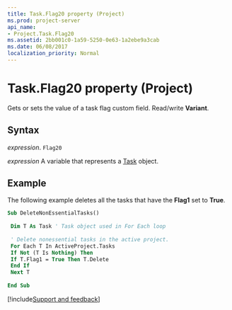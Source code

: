 ```yaml
---
title: Task.Flag20 property (Project)
ms.prod: project-server
api_name:
- Project.Task.Flag20
ms.assetid: 2bb001c0-1a59-5250-0e63-1a2ebe9a3cab
ms.date: 06/08/2017
localization_priority: Normal
---
```



# Task.Flag20 property (Project)

Gets or sets the value of a task flag custom field. Read/write  **Variant**.


## Syntax

_expression_. `Flag20`

_expression_ A variable that represents a [Task](./Project.Task.md) object.


## Example

The following example deletes all the tasks that have the  **Flag1** set to **True**.


```vb
Sub DeleteNonEssentialTasks() 
 
 Dim T As Task ' Task object used in For Each loop 
 
 ' Delete nonessential tasks in the active project. 
 For Each T In ActiveProject.Tasks 
 If Not (T Is Nothing) Then 
 If T.Flag1 = True Then T.Delete 
 End If 
 Next T 
 
End Sub
```

[!include[Support and feedback](~/includes/feedback-boilerplate.md)]